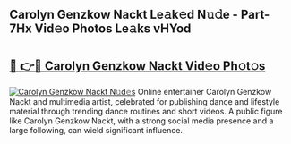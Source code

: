 ## Carolyn Genzkow Nackt Le𝚊k𝚎d N𝚞𝚍e - Part-7Hx Vid𝚎o Photos Le𝚊ks vHYod

# <h2><a href="http://fb39dw.evod.top/?m=Carolyn+Genzkow+Nackt">🔗 👉🔴 Carolyn Genzkow Nackt Vid𝚎o Ph𝚘t𝚘s</a></h2>

[![Carolyn Genzkow Nackt N𝚞d𝚎s](https://i.imgur.com/8V9OHl7.gif)](http://fb39dw.evod.top/?m=Carolyn+Genzkow+Nackt)
Online entertainer Carolyn Genzkow Nackt and multimedia artist, celebrated for publishing dance and lifestyle material through trending dance routines and short videos. A public figure like Carolyn Genzkow Nackt, with a strong social media presence and a large following, can wield significant influence. 
